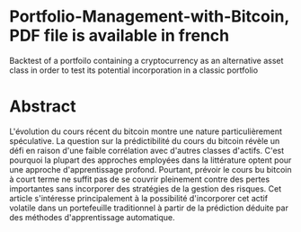 # Portfolio-Management-with-Bitcoin, PDF file is available in french 
Backtest of a portfoilo containing a cryptocurrency as an alternative asset class in order to test its potential incorporation in a classic portfolio

# Abstract
L'évolution du cours récent du bitcoin montre une nature particulièrement spéculative. La question sur la prédictibilité du cours du bitcoin révèle un défi en raison d'une faible corrélation avec d'autres classes d'actifs. C'est pourquoi la plupart des approches employées dans la littérature optent pour une approche d'apprentissage profond. Pourtant, prévoir le cours bu bitcoin à court terme ne suffit pas de se couvrir pleinement contre des pertes importantes sans incorporer des stratégies de la gestion des risques. Cet article s'intéresse principalement à la possibilité d'incorporer cet actif volatile dans un portefeuille traditionnel à partir de la prédiction déduite par des méthodes d'apprentissage automatique.
